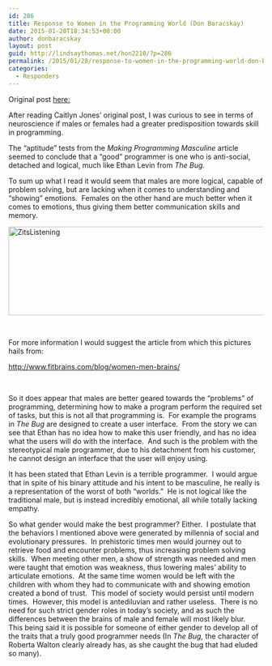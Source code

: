 ```yaml
---
id: 286
title: Response to Women in the Programming World (Don Baracskay)
date: 2015-01-28T18:34:53+00:00
author: donbaracskay
layout: post
guid: http://lindsaythomas.net/hon2210/?p=286
permalink: /2015/01/28/response-to-women-in-the-programming-world-don-baracskay/
categories:
  - Responders
---
```

Original post [here:](http://lindsaythomas.net/hon2210/2015/01/26/women-in-the-programming-world/)

After reading Caitlyn Jones’ original post, I was curious to see in terms of neuroscience if males or females had a greater predisposition towards skill in programming.

The “aptitude” tests from the _Making Programming Masculine_ article seemed to conclude that a “good” programmer is one who is anti-social, detached and logical, much like Ethan Levin from _The_ _Bug_.

To sum up what I read it would seem that males are more logical, capable of problem solving, but are lacking when it comes to understanding and “showing” emotions.  Females on the other hand are much better when it comes to emotions, thus giving them better communication skills and memory.

[<img class="alignnone  wp-image-287" src="http://lindsaythomas.net/hon2210/wp-content/uploads/sites/7/2015/01/ZitsListening-300x96.jpg" alt="ZitsListening" width="547" height="175" srcset="http://lindsaythomas.net/hon2210/wp-content/uploads/sites/7/2015/01/ZitsListening-300x96.jpg 300w, http://lindsaythomas.net/hon2210/wp-content/uploads/sites/7/2015/01/ZitsListening-100x32.jpg 100w, http://lindsaythomas.net/hon2210/wp-content/uploads/sites/7/2015/01/ZitsListening-150x48.jpg 150w, http://lindsaythomas.net/hon2210/wp-content/uploads/sites/7/2015/01/ZitsListening-200x64.jpg 200w, http://lindsaythomas.net/hon2210/wp-content/uploads/sites/7/2015/01/ZitsListening-450x143.jpg 450w, http://lindsaythomas.net/hon2210/wp-content/uploads/sites/7/2015/01/ZitsListening.jpg 600w" sizes="(max-width: 547px) 100vw, 547px" />](http://lindsaythomas.net/hon2210/wp-content/uploads/sites/7/2015/01/ZitsListening.jpg)

&nbsp;

For more information I would suggest the article from which this pictures hails from:

http://www.fitbrains.com/blog/women-men-brains/

&nbsp;

So it does appear that males are better geared towards the “problems” of programming, determining how to make a program perform the required set of tasks, but this is not all that programming is.  For example the programs in _The Bug_ are designed to create a user interface.  From the story we can see that Ethan has no idea how to make this user friendly, and has no idea what the users will do with the interface.  And such is the problem with the stereotypical male programmer, due to his detachment from his customer, he cannot design an interface that the user will enjoy using.

It has been stated that Ethan Levin is a terrible programmer.  I would argue that in spite of his binary attitude and his intent to be masculine, he really is a representation of the worst of both “worlds.”  He is not logical like the traditional male, but is instead incredibly emotional, all while totally lacking empathy.

So what gender would make the best programmer? Either.  I postulate that the behaviors I mentioned above were generated by millennia of social and evolutionary pressures.  In prehistoric times men would journey out to retrieve food and encounter problems, thus increasing problem solving skills.  When meeting other men, a show of strength was needed and men were taught that emotion was weakness, thus lowering males’ ability to articulate emotions.  At the same time women would be left with the children with whom they had to communicate with and showing emotion created a bond of trust.  This model of society would persist until modern times.  However, this model is antediluvian and rather useless.  There is no need for such strict gender roles in today’s society, and as such the differences between the brains of male and female will most likely blur.  This being said it is possible for someone of either gender to develop all of the traits that a truly good programmer needs (In _The Bug,_ the character of Roberta Walton clearly already has, as she caught the bug that had eluded so many).